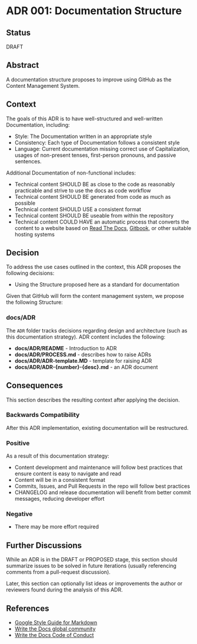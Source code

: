 # ADR 001: Documentation Structure

## Status
DRAFT

## Abstract
A documentation structure proposes to improve using GitHub as the Content Management System. 

## Context
The goals of this ADR is to have well-structured and well-written Documentation, including:

- Style: The Documentation written in an appropriate style
- Consistency: Each type of Documentation follows a consistent style
- Language: Current documentation missing correct use of Capitalization, usages of non-present tenses, first-person pronouns, and passive sentences.

Additional Documentation of non-functional includes:

- Technical content SHOULD BE as close to the code as reasonably practicable and strive to use the docs as code workflow
- Technical content SHOULD BE generated from code as much as possible
- Technical content SHOULD USE a consistent format 
- Technical content SHOULD BE useable from within the repository
- Technical content COULD HAVE an automatic process that converts the content to a website based on [Read The Docs](https://readthedocs.com/), [Gitbook](https://www.gitbook.com/), or other suitable hosting systems

## Decision
To address the use cases outlined in the context, this ADR proposes the following decisions:
- Using the Structure proposed here as a standard for documentation

Given that GitHub will form the content management system, we propose the following Structure:

### docs/ADR

The `ADR` folder tracks decisions regarding design and architecture (such as this documentation strategy). ADR content includes the following:

- **docs/ADR/README** - Introduction to ADR
- **docs/ADR/PROCESS.md** - describes how to raise ADRs
- **docs/ADR/ADR-template.MD** - template for raising ADR
- **docs/ADR/ADR-{number}-{desc}.md** - an ADR document

## Consequences
This section describes the resulting context after applying the decision. 

### Backwards Compatibility
After this ADR implementation, existing documentation will be restructured.

### Positive
As a result of this documentation strategy:
- Content development and maintenance will follow best practices that ensure content is easy to navigate and read
- Content will be in a consistent format
- Commits, Issues, and Pull Requests in the repo will follow best practices
- CHANGELOG and release documentation will benefit from better commit messages, reducing developer effort

### Negative

- There may be more effort required

## Further Discussions
While an ADR is in the DRAFT or PROPOSED stage, this section should summarize issues to be solved in future iterations (usually referencing comments from a pull-request discussion).

Later, this section can optionally list ideas or improvements the author or reviewers found during the analysis of this ADR.

## References

- [Google Style Guide for Markdown](https://github.com/google/styleguide/blob/gh-pages/docguide/style.md)
- [Write the Docs global community](https://www.writethedocs.org/)
- [Write the Docs Code of Conduct](https://www.writethedocs.org/code-of-conduct/#the-principles)
